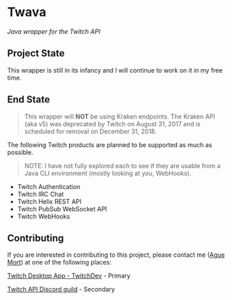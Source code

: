 # Twava
*Java wrapper for the Twitch API*

## Project State
This wrapper is still in its infancy and I will continue to work on it in my free time.

## End State
> This wrapper will **NOT** be using Kraken endpoints.  The Kraken API (aka v5) was deprecated by Twitch on August 31, 
2017 and is scheduled for removal on December 31, 2018.

The following Twitch products are planned to be supported as much as possible.  
> NOTE: I have not fully explored each to see if they are usable from a Java CLI environment (mostly looking at you, 
WebHooks).

* Twitch Authentication
* Twitch IRC Chat
* Twitch Helix REST API
* Twitch PubSub WebSocket API
* Twitch WebHooks

## Contributing
If you are interested in contributing to this project, please contact me ([Ague Mort](https://github.com/keesh7663)) at one of the following places:

[Twitch Desktop App - TwitchDev](https://invite.twitch.tv/5WQn) - Primary

[Twitch API Discord guild](https://discord.gg/gQsnAjV) - Secondary
